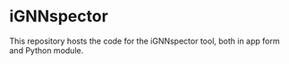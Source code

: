 # iGNNspector
This repository hosts the code for the iGNNspector tool, both in app form and Python module.
